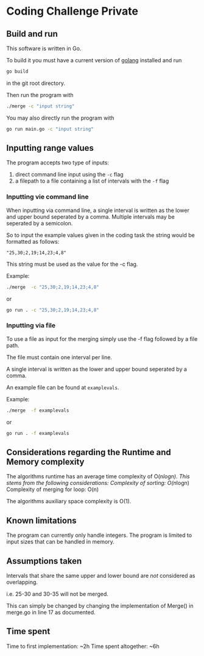 # Coding Challenge Private
## Build and run
This software is written in Go.

To build it you must have a current version of [golang](https://go.dev/) installed and run

```bash
go build 
```
in the git root directory.

Then run the program with 
```bash
./merge -c "input string"
```
You may also directly run the program with 

```bash
go run main.go -c "input string"
```

## Inputting range values

The program accepts two type of inputs:

1. direct command line input using the `-c` flag
2. a filepath to a file containing a list of intervals with the `-f` flag

### Inputting vie command line
When inputting via command line, a  single interval is written as the lower and upper bound seperated by a comma.
Multiple intervals may be seperated by a semicolon.

So to input the example values given in the coding task the string would be formatted as follows:

```
"25,30;2,19;14,23;4,8"
```

This string must be used as the value for the -c flag.

Example:

```bash
./merge  -c "25,30;2,19;14,23;4,8"
```
or 
```bash
go run . -c "25,30;2,19;14,23;4,8"
```

### Inputting via file
To use a file as input for the merging simply use the -f flag followed by a file path.

The file must contain one interval per line.

A single interval is written as the lower and upper bound seperated by a comma.

An example file can be found at `examplevals`.

Example:
```bash
./merge  -f examplevals
```
or 
```bash
go run . -f examplevals
```
## Considerations regarding the Runtime and Memory complexity
The algorithms runtime has an average time complexity of O(n*logn). 
This stems from the following considerations:
    Complexity of sorting: O(n*logn)
    Complexity of merging for loop: O(n)

The algorithms auxiliary space complexity is O(1).

## Known limitations
The program can currently only handle integers.
The program is limited to input sizes that can be handled in memory.

## Assumptions taken
Intervals that share the same upper and lower bound are *not* considered as overlapping.

i.e. 25-30 and 30-35 will not be merged.

This can simply be changed by changing the implementation of Merge() in merge.go in line 17 as documented.

## Time spent
Time to first implementation: ~2h
Time spent altogether: ~6h
